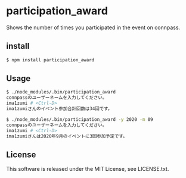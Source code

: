 # participation_award
Shows the number of times you participated in the event on connpass.

## install
```sh
$ npm install participation_award
```
## Usage
``` sh
$ ./node_modules/.bin/participation_award
connpassのユーザーネームを入力してください。
ima1zumi # <Ctrl-D>
ima1zumiさんのイベント参加合計回数は34回です。
```

``` sh
$ ./node_modules/.bin/participation_award -y 2020 -m 09
connpassのユーザーネームを入力してください。
ima1zumi # <Ctrl-D>
ima1zumiさんは2020年9月のイベントに3回参加予定です。
```

## License
This software is released under the MIT License, see LICENSE.txt.

